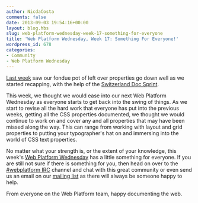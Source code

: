 ```yaml
---
author: NicdaCosta
comments: false
date: 2013-09-03 19:54:16+00:00
layout: blog.hbs
slug: web-platform-wednesday-week-17-something-for-everyone
title: 'Web Platform Wednesday, Week 17: Something For Everyone!'
wordpress_id: 678
categories:
- Community
- Web Platform Wednesday
---
```


[Last week](http://blog.webplatform.org/2013/08/web-platform-wednesday-week-16-left-over-fondue/) saw our fondue pot of left over properties go down well as we started recapping, with the help of the [Switzerland Doc Sprint](http://blog.webplatform.org/2013/09/switzerland-doc-sprint-sets-some-new-records/).

This week, we thought we would ease into our next Web Platform Wednesday as everyone starts to get back into the swing of things. As we start to revise all the hard work that everyone has put into the previous weeks, getting all the CSS properties documented, we thought we would continue to work on and cover any and all properties that may have been missed along the way. This can range from working with layout and grid properties to putting your typographer's hat on and immersing into the world of CSS text properties.

No matter what your strength is, or the extent of your knowledge, this week's [Web Platform Wednesday](http://docs.webplatform.org/wiki/Meta:web_platform_wednesday#2013_Sep_4) has a little something for everyone. If you are still not sure if there is something for you, then head on over to the [#webplatform IRC](http://webchat.freenode.net/?channels=webplatform) channel and chat with this great community or even send us an email on our [mailing list](mailto:public-webplatform@w3.org) as there will always be someone happy to help.

From everyone on the Web Platform team, happy documenting the web.
